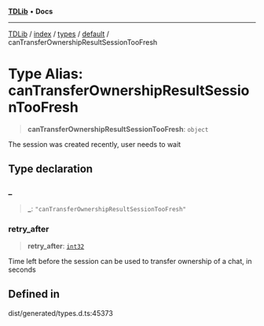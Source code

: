 [**TDLib**](../../../../../../README.md) • **Docs**

***

[TDLib](../../../../../../modules.md) / [index](../../../../../README.md) / [types](../../../README.md) / [default](../README.md) / canTransferOwnershipResultSessionTooFresh

# Type Alias: canTransferOwnershipResultSessionTooFresh

> **canTransferOwnershipResultSessionTooFresh**: `object`

The session was created recently, user needs to wait

## Type declaration

### \_

> **\_**: `"canTransferOwnershipResultSessionTooFresh"`

### retry\_after

> **retry\_after**: [`int32`](int32.md)

Time left before the session can be used to transfer ownership of a chat, in seconds

## Defined in

dist/generated/types.d.ts:45373
